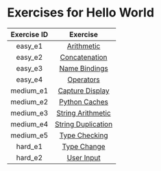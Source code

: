 # Exercises for Hello World

| Exercise ID | Exercise |
|:-----------:|:--------:|
| easy_e1 | [Arithmetic](https://github.com/ByteAcademyCo/Exercises/tree/master/introduction_and_environment/hello_world/1_arithmetic) |
| easy_e2 | [Concatenation](https://github.com/ByteAcademyCo/Exercises/tree/master/introduction_and_environment/hello_world/1_concatenate) |
| easy_e3 | [Name Bindings](https://github.com/ByteAcademyCo/Exercises/tree/master/introduction_and_environment/hello_world/1_name_bindings) |
| easy_e4 | [Operators](https://github.com/ByteAcademyCo/Exercises/tree/master/introduction_and_environment/hello_world/1_operators) |
| medium_e1 | [Capture Display](https://github.com/ByteAcademyCo/Exercises/tree/master/introduction_and_environment/hello_world/2_capture_display) |
| medium_e2 | [Python Caches](https://github.com/ByteAcademyCo/Exercises/tree/master/introduction_and_environment/hello_world/2_python_caches) |
| medium_e3 | [String Arithmetic](https://github.com/ByteAcademyCo/Exercises/tree/master/introduction_and_environment/hello_world/2_string_arithmetic) |
| medium_e4 | [String Duplication](https://github.com/ByteAcademyCo/Exercises/tree/master/introduction_and_environment/hello_world/2_string_duplicate) |
| medium_e5 | [Type Checking](https://github.com/ByteAcademyCo/Exercises/tree/master/introduction_and_environment/hello_world/2_type_check) |
| hard_e1 | [Type Change](https://github.com/ByteAcademyCo/Exercises/tree/master/introduction_and_environment/hello_world/3_type_change) |
| hard_e2 | [User Input](https://github.com/ByteAcademyCo/Exercises/tree/master/introduction_and_environment/hello_world/3_user_input) |
